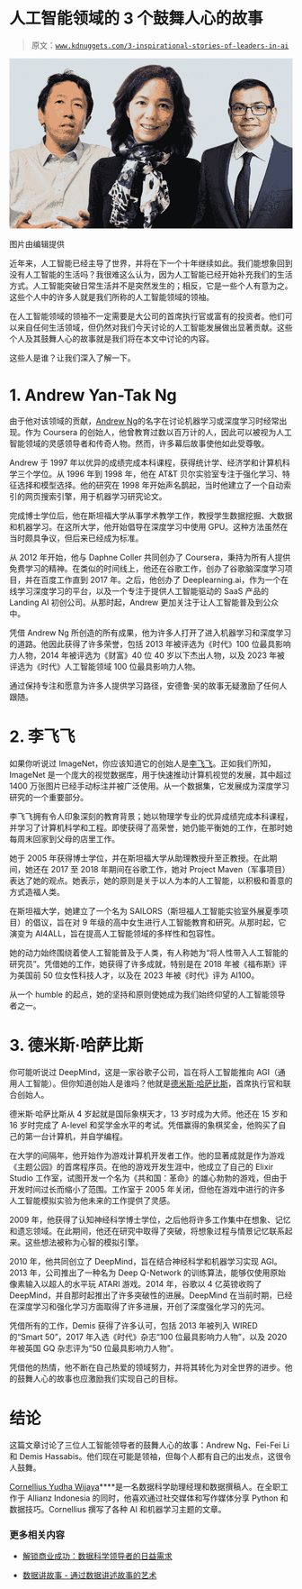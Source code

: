 # 人工智能领域的 3 个鼓舞人心的故事

> 原文：[`www.kdnuggets.com/3-inspirational-stories-of-leaders-in-ai`](https://www.kdnuggets.com/3-inspirational-stories-of-leaders-in-ai)

![人工智能领域的 3 个鼓舞人心的故事](img/6f647e4068eb88e4ec7bc7f8fc53db07.png)

图片由编辑提供

近年来，人工智能已经主导了世界，并将在下一个十年继续如此。我们能想象回到没有人工智能的生活吗？我很难这么认为，因为人工智能已经开始补充我们的生活方式。人工智能突破日常生活并不是突然发生的；相反，它是一些个人有意为之。这些个人中的许多人就是我们所称的人工智能领域的领袖。

在人工智能领域的领袖不一定需要是大公司的首席执行官或富有的投资者。他们可以来自任何生活领域，但仍然对我们今天讨论的人工智能发展做出显著贡献。这些个人及其鼓舞人心的故事就是我们将在本文中讨论的内容。

这些人是谁？让我们深入了解一下。

# 1\. Andrew Yan-Tak Ng

由于他对该领域的贡献，[Andrew Ng](https://www.andrewng.org/)的名字在讨论机器学习或深度学习时经常出现。作为 Coursera 的创始人，他曾教育过数以百万计的人，因此可以被视为人工智能领域的灵感领导者和传奇人物。然而，许多幕后故事使他如此受尊敬。

Andrew 于 1997 年以优异的成绩完成本科课程，获得统计学、经济学和计算机科学三个学位。从 1996 年到 1998 年，他在 AT&T 贝尔实验室专注于强化学习、特征选择和模型选择。他的研究在 1998 年开始声名鹊起，当时他建立了一个自动索引的网页搜索引擎，用于机器学习研究论文。

完成博士学位后，他在斯坦福大学从事学术教学工作，教授学生数据挖掘、大数据和机器学习。在这所大学，他开始倡导在深度学习中使用 GPU。这种方法虽然在当时颇具争议，但后来已经成为标准。

从 2012 年开始，他与 Daphne Coller 共同创办了 Coursera，秉持为所有人提供免费学习的精神。在类似的时间线上，他还在谷歌工作，创办了谷歌脑深度学习项目，并在百度工作直到 2017 年。之后，他创办了 Deeplearning.ai，作为一个在线学习深度学习的平台，以及一个专注于提供人工智能驱动的 SaaS 产品的 Landing AI 初创公司。从那时起，Andrew 更加关注于让人工智能普及到公众中。

凭借 Andrew Ng 所创造的所有成果，他为许多人打开了进入机器学习和深度学习的道路。他因此获得了许多荣誉，包括 2013 年被评选为《时代》100 位最具影响力人物，2014 年被评选为《财富》40 位 40 岁以下杰出人物，以及 2023 年被评选为《时代》人工智能领域 100 位最具影响力人物。

通过保持专注和愿意为许多人提供学习路径，安德鲁·吴的故事无疑激励了任何人跟随。

# 2\. 李飞飞

如果你听说过 ImageNet，你应该知道它的创始人是[李飞飞](https://www.linkedin.com/in/fei-fei-li-4541247/)。正如我们所知，ImageNet 是一个庞大的视觉数据库，用于快速推动计算机视觉的发展，其中超过 1400 万张图片已经手动标注并被广泛使用。从一个数据集，它发展成为深度学习研究的一个重要部分。

李飞飞拥有令人印象深刻的教育背景；她以物理学专业的优异成绩完成本科课程，并学习了计算机科学和工程。即使获得了高荣誉，她仍能平衡她的工作，在那时她每周末回家到父母的店里工作。

她于 2005 年获得博士学位，并在斯坦福大学从助理教授升至正教授。在此期间，她还在 2017 至 2018 年期间在谷歌工作，她对 Project Maven（军事项目）表达了她的观点。她表示，她的原则是关于以人为本的人工智能，以积极和善意的方式造福人类。

在斯坦福大学，她建立了一个名为 SAILORS（斯坦福人工智能实验室外展夏季项目）的倡议，旨在对 9 年级的高中女生进行人工智能教育和研究。从那时起，它演变为 AI4ALL，旨在提高人工智能领域的多样性和包容性。

她的动力始终围绕着使人工智能普及于人类，有人称她为“将人性带入人工智能的研究员”。凭借她的工作，她获得了许多成就，特别是在 2018 年被《福布斯》评为美国前 50 位女性科技人才，以及在 2023 年被《时代》评为 AI100。

从一个 humble 的起点，她的坚持和原则使她成为我们始终仰望的人工智能领导者之一。

# 3\. 德米斯·哈萨比斯

你可能听说过 DeepMind，这是一家谷歌子公司，旨在将人工智能推向 AGI（通用人工智能）。但你知道创始人是谁吗？他就是[德米斯·哈萨比斯](https://twitter.com/demishassabis)，首席执行官和联合创始人。

德米斯·哈萨比斯从 4 岁起就是国际象棋天才，13 岁时成为大师。他还在 15 岁和 16 岁时完成了 A-level 和奖学金水平的考试。凭借赢得的象棋奖金，他购买了自己的第一台计算机，并自学编程。

在大学的间隔年，他开始作为游戏计算机开发者工作。他的显著成就是作为游戏《主题公园》的首席程序员。在他的游戏开发生涯中，他成立了自己的 Elixir Studio 工作室，试图开发一个名为《共和国：革命》的雄心勃勃的游戏，但由于开发时间过长而缩小了范围。工作室于 2005 年关闭，但他在游戏中进行的许多人工智能模拟实验为他未来的工作提供了灵感。

2009 年，他获得了认知神经科学博士学位，之后他将许多工作集中在想象、记忆和遗忘领域。在此期间，他还在研究中取得了突破，将想象过程与情景记忆联系起来。这些想法被称为心智的模拟引擎。

2010 年，他共同创立了 DeepMind，旨在结合神经科学和机器学习实现 AGI。2013 年，公司推出了一种名为 Deep Q-Network 的训练算法，能够仅使用原始像素输入以超人的水平玩 ATARI 游戏。2014 年，谷歌以 4 亿英镑收购了 DeepMind，并自那时起推出了许多突破性的进展。DeepMind 在当前时期，已经在深度学习和强化学习方面取得了许多进展，开创了深度强化学习的先河。

凭借所有的工作，Demis 获得了许多认可，包括 2013 年被列入 WIRED 的“Smart 50”，2017 年入选《时代》杂志“100 位最具影响力人物”，以及 2020 年被英国 GQ 杂志评为“50 位最具影响力人物”。

凭借他的热情，他不断在自己热爱的领域努力，并将其转化为对全世界的进步。他的鼓舞人心的故事也应激励我们实现自己的目标。

# 结论

这篇文章讨论了三位人工智能领导者的鼓舞人心的故事：Andrew Ng、Fei-Fei Li 和 Demis Hassabis。他们现在可能是领袖，但每个人都有自己的出发点，这很令人鼓舞。

**[](https://www.linkedin.com/in/cornellius-yudha-wijaya/)**[Cornellius Yudha Wijaya](https://www.linkedin.com/in/cornellius-yudha-wijaya/)****是一名数据科学助理经理和数据撰稿人。在全职工作于 Allianz Indonesia 的同时，他喜欢通过社交媒体和写作媒体分享 Python 和数据技巧。Cornellius 撰写了各种 AI 和机器学习主题的文章。

### 更多相关内容

+   [解锁商业成功：数据科学领导者的日益需求](https://www.kdnuggets.com/unlocking-business-success-the-growing-demand-for-data-science-leaders)

+   [数据讲故事 - 通过数据讲述故事的艺术](https://www.kdnuggets.com/2023/07/manning-data-storytelling-the-art-telling-stories-data.html)
